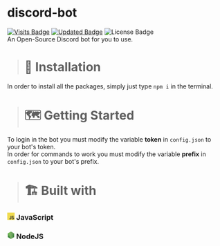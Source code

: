# discord-bot
[![Visits Badge](https://badges.pufler.dev/visits/enffinity/discord-bot)](https://badges.pufler.dev) 
[![Updated Badge](https://badges.pufler.dev/updated/enffinity/discord-bot)](https://badges.pufler.dev) 
![License Badge](https://img.shields.io/github/license/enffinity/discord-bot)<br>
An Open-Source Discord bot for you to use.

> # 💾 Installation
In order to install all the packages, simply just type `npm i` in the terminal.

> # 🗺️ Getting Started
To login in the bot you must modify the variable **token** in `config.json` to your bot's token. <br>
In order for commands to work you must modify the variable **prefix** in `config.json` to your bot's prefix.

> # 🏗️ Built with
### <img src="https://raw.githubusercontent.com/github/explore/80688e429a7d4ef2fca1e82350fe8e3517d3494d/topics/javascript/javascript.png" width="17"> JavaScript <br>
### <img src="https://raw.githubusercontent.com/github/explore/80688e429a7d4ef2fca1e82350fe8e3517d3494d/topics/nodejs/nodejs.png" width="17"> NodeJS <br>
